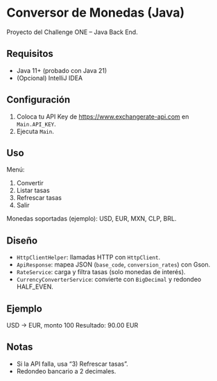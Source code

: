 # Conversor de Monedas (Java)

Proyecto del Challenge ONE – Java Back End.

## Requisitos
- Java 11+ (probado con Java 21)
- (Opcional) IntelliJ IDEA

## Configuración
1. Coloca tu API Key de https://www.exchangerate-api.com en `Main.API_KEY`.
2. Ejecuta `Main`.

## Uso
Menú:
1) Convertir
2) Listar tasas
3) Refrescar tasas
0) Salir

Monedas soportadas (ejemplo): USD, EUR, MXN, CLP, BRL.

## Diseño
- `HttpClientHelper`: llamadas HTTP con `HttpClient`.
- `ApiResponse`: mapea JSON (`base_code`, `conversion_rates`) con Gson.
- `RateService`: carga y filtra tasas (solo monedas de interés).
- `CurrencyConverterService`: convierte con `BigDecimal` y redondeo HALF_EVEN.

## Ejemplo
USD -> EUR, monto 100
Resultado: 90.00 EUR

## Notas
- Si la API falla, usa “3) Refrescar tasas”.
- Redondeo bancario a 2 decimales.
